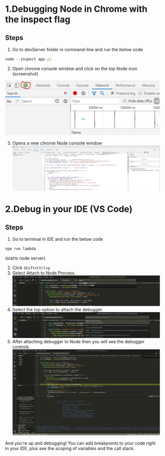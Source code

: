 # 1.Debugging Node in Chrome with the inspect flag

## Steps

1. Go to devServer folder in command-line and run the below code

```javascript
node --inspect app.js
```

2. Open chrome console window and click on the top Node icon (screenshot)

![alt text](images/chrome-1.jpg "chrome")

3. Opens a new chrome Node console window
![alt text](images/chrome-2.jpg "chrome")

# 2.Debug in your IDE (VS Code)

## Steps

1.  Go to terminal in IDE and run the below code

```javascript
npm run lambda
```
(starts node server)

2. Click ```Shift+Ctrl+p```
3. Select Attach to Node Process.
![alt text](images/vscode.jpg "chrome")
4. Select the top option to attach the debugger.
![alt text](images/vscode-1.jpg "chrome")
5. After attaching debugger to Node then you will see the debugger controls.
![alt text](images/vscode-2.jpg "chrome")

And you're up and debugging! You can add breakpoints to your code right in your IDE, plus see the scoping of variables and the call stack.
